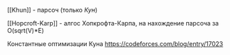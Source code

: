 [[Khun]] - парсоч (только *Кун*)



[[Hopcroft-Karp]] - алгос Хопкрофта-Карпа, на нахождение парсоча за O(sqrt(V)*E)



Константные оптимизации Куна https://codeforces.com/blog/entry/17023
